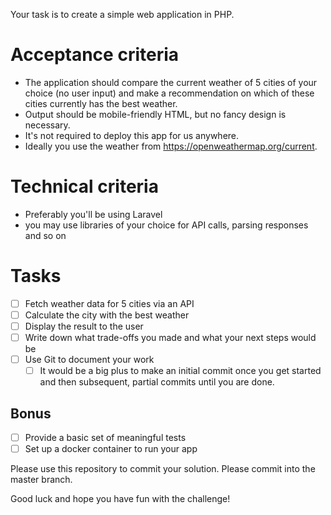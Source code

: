Your task is to create a simple web application in PHP. 

# Acceptance criteria 
- The application should compare the current weather of 5 cities of your choice (no user input) and make a recommendation on which of these cities currently has the best weather. 
- Output should be mobile-friendly HTML, but no fancy design is necessary. 
- It's not required to deploy this app for us anywhere.
- Ideally you use the weather from https://openweathermap.org/current.


# Technical criteria
- Preferably you'll be using Laravel
- you may use libraries of your choice for API calls, parsing responses and so on

# Tasks
- [ ] Fetch weather data for 5 cities via an API
- [ ] Calculate the city with the best weather
- [ ] Display the result to the user
- [ ] Write down what trade-offs you made and what your next steps would be
- [ ] Use Git to document your work
  - [ ] It would be a big plus to make an initial commit once you get started and then subsequent, partial commits until you are done.

## Bonus
  - [ ] Provide a basic set of meaningful tests
  - [ ] Set up a docker container to run your app

Please use this repository to commit your solution.
Please commit into the master branch.  


Good luck and hope you have fun with the challenge! 